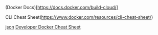 
(Docker Docs)[https://docs.docker.com/build-cloud/]

CLI Cheat Sheet(https://www.docker.com/resources/cli-cheat-sheet/)

[json](https://jsoncrack.com/editor)
[Developer Docker Cheat Sheet](https://doc.sitecore.com/xp/en/developers/latest/developer-tools/sitecore-docker-cheat-sheet.html)
